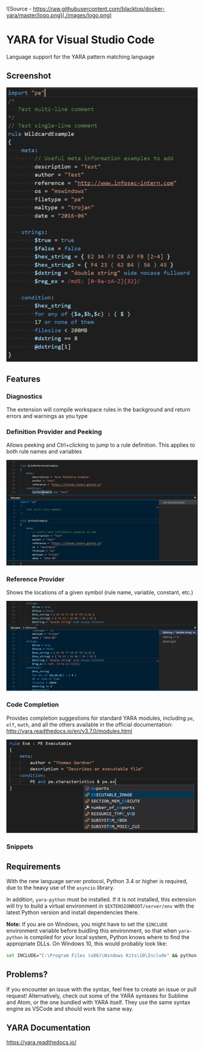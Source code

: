 ![Source - https://raw.githubusercontent.com/blacktop/docker-yara/master/logo.png](./images/logo.png)

# YARA for Visual Studio Code
Language support for the YARA pattern matching language

## Screenshot
![Image as of 04 Sept 2016](./images/04092016.PNG)

## Features

### Diagnostics
The extension will compile workspace rules in the background and return errors and warnings as you type

### Definition Provider and Peeking
Allows peeking and Ctrl+clicking to jump to a rule definition. This applies to both rule names and variables

![Go To Definition](./images/peek_rules.PNG)

### Reference Provider
Shows the locations of a given symbol (rule name, variable, constant, etc.)

![Find All References](./images/references.PNG)

### Code Completion
Provides completion suggestions for standard YARA modules, including `pe`, `elf`, `math`, and all the others available in the official documentation: http://yara.readthedocs.io/en/v3.7.0/modules.html

![Code Completion](./images/module_completion.PNG)

### Snippets

## Requirements
With the new language server protocol, Python 3.4 or higher is required, due to the heavy use of the `asyncio` library.

In addition, `yara-python` must be installed. If it is not installed, this extension will try to build a virtual environment in `$EXTENSIONROOT/server/env` with the latest Python version and install dependencies there.

**Note:** If you are on Windows, you might have to set the `$INCLUDE` environment variable before buidling this environment, so that when `yara-python` is compiled for your local system, Python knows where to find the appropriate DLLs.
On Windows 10, this would probably look like:
```sh
set INCLUDE="C:\Program Files (x86)\Windows Kits\10\Include" && python -m pip install yara-python
```

## Problems?
If you encounter an issue with the syntax, feel free to create an issue or pull request!
Alternatively, check out some of the YARA syntaxes for Sublime and Atom, or the one bundled with YARA itself.
They use the same syntax engine as VSCode and should work the same way.

## YARA Documentation
https://yara.readthedocs.io/
